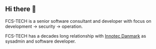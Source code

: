 ## Hi there 👋

FCS-TECH is a senior software consultant and developer with focus on development -> security -> operation.

FCS-TECH has a decades long relationship with [Innotec Danmark](https://github.com/Innotec-Danmark) as sysadmin and software developer.
